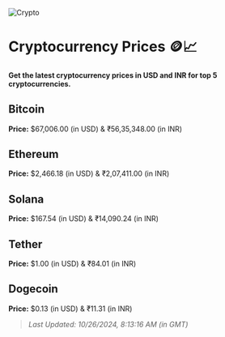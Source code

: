 
![Crypto](https://www.techguide.com.au/wp-content/uploads/2020/11/crypto3.jpeg)

# Cryptocurrency Prices 🪙📈

#### Get the latest cryptocurrency prices in USD and INR for top 5 cryptocurrencies.

## Bitcoin

**Price:** $67,006.00 (in USD) & ₹56,35,348.00 (in INR)

## Ethereum

**Price:** $2,466.18 (in USD) & ₹2,07,411.00 (in INR)

## Solana

**Price:** $167.54 (in USD) & ₹14,090.24 (in INR)

## Tether

**Price:** $1.00 (in USD) & ₹84.01 (in INR)

## Dogecoin

**Price:** $0.13 (in USD) & ₹11.31 (in INR)

> _Last Updated: 10/26/2024, 8:13:16 AM (in GMT)_
